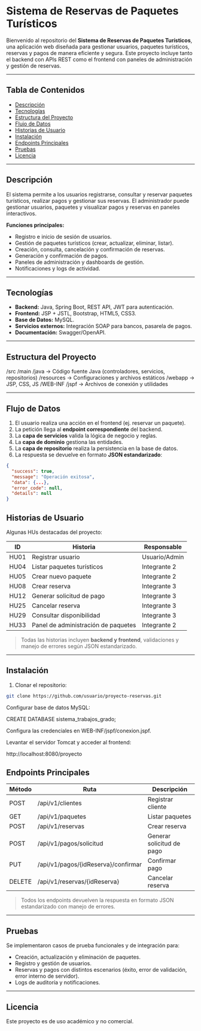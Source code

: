 # Sistema de Reservas de Paquetes Turísticos

Bienvenido al repositorio del **Sistema de Reservas de Paquetes Turísticos**, una aplicación web diseñada para gestionar usuarios, paquetes turísticos, reservas y pagos de manera eficiente y segura. Este proyecto incluye tanto el backend con APIs REST como el frontend con paneles de administración y gestión de reservas.

---

## Tabla de Contenidos
- [Descripción](#descripción)
- [Tecnologías](#tecnologías)
- [Estructura del Proyecto](#estructura-del-proyecto)
- [Flujo de Datos](#flujo-de-datos)
- [Historias de Usuario](#historias-de-usuario)
- [Instalación](#instalación)
- [Endpoints Principales](#endpoints-principales)
- [Pruebas](#pruebas)
- [Licencia](#licencia)

---

## Descripción
El sistema permite a los usuarios registrarse, consultar y reservar paquetes turísticos, realizar pagos y gestionar sus reservas. El administrador puede gestionar usuarios, paquetes y visualizar pagos y reservas en paneles interactivos.

**Funciones principales:**
- Registro e inicio de sesión de usuarios.
- Gestión de paquetes turísticos (crear, actualizar, eliminar, listar).
- Creación, consulta, cancelación y confirmación de reservas.
- Generación y confirmación de pagos.
- Paneles de administración y dashboards de gestión.
- Notificaciones y logs de actividad.

---

## Tecnologías
- **Backend:** Java, Spring Boot, REST API, JWT para autenticación.
- **Frontend:** JSP + JSTL, Bootstrap, HTML5, CSS3.
- **Base de Datos:** MySQL.
- **Servicios externos:** Integración SOAP para bancos, pasarela de pagos.
- **Documentación:** Swagger/OpenAPI.

---

## Estructura del Proyecto
/src
/main
/java -> Código fuente Java (controladores, servicios, repositorios)
/resources -> Configuraciones y archivos estáticos
/webapp -> JSP, CSS, JS
/WEB-INF
/jspf -> Archivos de conexión y utilidades


---

## Flujo de Datos
1. El usuario realiza una acción en el frontend (ej. reservar un paquete).
2. La petición llega al **endpoint correspondiente** del backend.
3. La **capa de servicios** valida la lógica de negocio y reglas.
4. La **capa de dominio** gestiona las entidades.
5. La **capa de repositorio** realiza la persistencia en la base de datos.
6. La respuesta se devuelve en formato **JSON estandarizado**:

```json
{
  "success": true,
  "message": "Operación exitosa",
  "data": {...},
  "error_code": null,
  "details": null
}
```

## Historias de Usuario

Algunas HUs destacadas del proyecto:

| ID   | Historia                          | Responsable    |
|------|----------------------------------|----------------|
| HU01 | Registrar usuario                 | Usuario/Admin |
| HU04 | Listar paquetes turísticos        | Integrante 2  |
| HU05 | Crear nuevo paquete               | Integrante 2  |
| HU08 | Crear reserva                     | Integrante 3  |
| HU12 | Generar solicitud de pago         | Integrante 3  |
| HU25 | Cancelar reserva                  | Integrante 3  |
| HU29 | Consultar disponibilidad          | Integrante 3  |
| HU33 | Panel de administración de paquetes | Integrante 2 |

> Todas las historias incluyen **backend y frontend**, validaciones y manejo de errores según JSON estandarizado.

---

## Instalación

1. Clonar el repositorio:

```bash
git clone https://github.com/usuario/proyecto-reservas.git
```

Configurar base de datos MySQL:

CREATE DATABASE sistema_trabajos_grado;

Configura las credenciales en WEB-INF/jspf/conexion.jspf.

Levantar el servidor Tomcat y acceder al frontend:

http://localhost:8080/proyecto

## Endpoints Principales

| Método | Ruta                                 | Descripción                  |
|--------|-------------------------------------|-----------------------------|
| POST   | /api/v1/clientes                     | Registrar cliente           |
| GET    | /api/v1/paquetes                     | Listar paquetes             |
| POST   | /api/v1/reservas                     | Crear reserva               |
| POST   | /api/v1/pagos/solicitud              | Generar solicitud de pago   |
| PUT    | /api/v1/pagos/{idReserva}/confirmar | Confirmar pago              |
| DELETE | /api/v1/reservas/{idReserva}        | Cancelar reserva            |

> Todos los endpoints devuelven la respuesta en formato JSON estandarizado con manejo de errores.

---

## Pruebas

Se implementaron casos de prueba funcionales y de integración para:

- Creación, actualización y eliminación de paquetes.
- Registro y gestión de usuarios.
- Reservas y pagos con distintos escenarios (éxito, error de validación, error interno de servidor).
- Logs de auditoría y notificaciones.

---

## Licencia

Este proyecto es de uso académico y no comercial.

